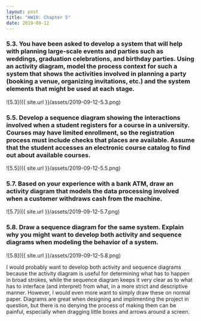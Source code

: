 ```yaml
---
layout: post
title: "HW10: Chapter 5"
date: 2019-09-12
---
```


### 5.3. You have been asked to develop a system that will help with planning large-scale events and parties such as weddings, graduation celebrations, and birthday parties. Using an activity diagram, model the process context for such a system that shows the activities involved in planning a party (booking a venue, organizing invitations, etc.) and the system elements that might be used at each stage.

![5.3]({{ site.url }}/assets/2019-09-12-5.3.png)

### 5.5. Develop a sequence diagram showing the interactions involved when a student registers for a course in a university. Courses may have limited enrollment, so the registration process must include checks that places are available. Assume that the student accesses an electronic course catalog to find out about available courses.

![5.5]({{ site.url }}/assets/2019-09-12-5.5.png)

### 5.7. Based on your experience with a bank ATM, draw an activity diagram that models the data processing involved when a customer withdraws cash from the machine.

![5.7]({{ site.url }}/assets/2019-09-12-5.7.png)

### 5.8. Draw a sequence diagram for the same system. Explain why you might want to develop both activity and sequence diagrams when modeling the behavior of a system.

![5.8]({{ site.url }}/assets/2019-09-12-5.8.png)

I would probably want to develop both activity and sequence diagrams because the activity diagram is useful for determining what has to happen in broad strokes, while the sequence diagram keeps it very clear as to what has to interface (and interpret) from what, in a more strict and descriptive manner. However, I would even more want to simply draw these on normal paper. Diagrams are great when designing and implimenting the project in question, but there is no denying the process of making them can be painful, especially when dragging little boxes and arrows around a screen.
